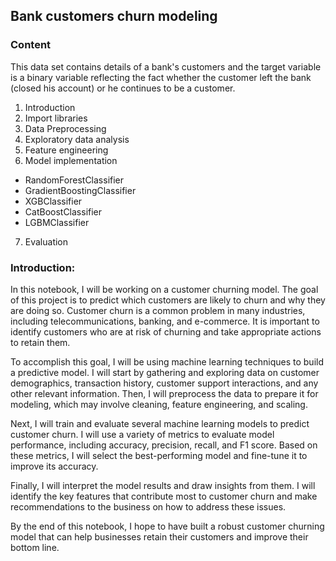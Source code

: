 ## Bank customers churn modeling

### Content
This data set contains details of a bank's customers and the target variable is a binary variable reflecting the fact whether the customer left the bank (closed his account) or he continues to be a customer.

1. Introduction
2. Import libraries
3. Data Preprocessing
4. Exploratory data analysis
5. Feature engineering
6. Model implementation
  - RandomForestClassifier
  - GradientBoostingClassifier
  - XGBClassifier
  - CatBoostClassifier
  - LGBMClassifier
7. Evaluation

### Introduction:
In this notebook, I will be working on a customer churning model. The goal of this project is to predict which customers are likely to churn and why they are doing so. Customer churn is a common problem in many industries, including telecommunications, banking, and e-commerce. It is important to identify customers who are at risk of churning and take appropriate actions to retain them.

To accomplish this goal, I will be using machine learning techniques to build a predictive model. I will start by gathering and exploring data on customer demographics, transaction history, customer support interactions, and any other relevant information. Then, I will preprocess the data to prepare it for modeling, which may involve cleaning, feature engineering, and scaling.

Next, I will train and evaluate several machine learning models to predict customer churn. I will use a variety of metrics to evaluate model performance, including accuracy, precision, recall, and F1 score. Based on these metrics, I will select the best-performing model and fine-tune it to improve its accuracy.

Finally, I will interpret the model results and draw insights from them. I will identify the key features that contribute most to customer churn and make recommendations to the business on how to address these issues.

By the end of this notebook, I hope to have built a robust customer churning model that can help businesses retain their customers and improve their bottom line.
